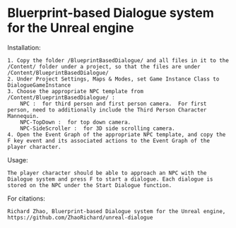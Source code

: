 # Bluerprint-based Dialogue system for the Unreal engine

Installation:

	1. Copy the folder /BlueprintBasedDialogue/ and all files in it to the /Content/ folder under a project, so that the files are under /Content/BlueprintBasedDialogue/
	2. Under Project Settings, Maps & Modes, set Game Instance Class to DialogueGameInstance
	3. Choose the appropriate NPC template from /Content/BlueprintBasedDialogue/ :
		NPC :  for third person and first person camera.  For first person, need to additionally include the Third Person Character Mannequin.
		NPC-TopDown :  for top down camera.
		NPC-SideScroller :  for 3D side scrolling camera.
	4. Open the Event Graph of the appropriate NPC template, and copy the F key event and its associated actions to the Event Graph of the player character.

Usage:
	
	The player character should be able to approach an NPC with the Dialogue system and press F to start a dialogue. Each dialogue is stored on the NPC under the Start Dialogue function.
	

For citations:
	
	Richard Zhao, Bluerprint-based Dialogue system for the Unreal engine, https://github.com/ZhaoRichard/unreal-dialogue